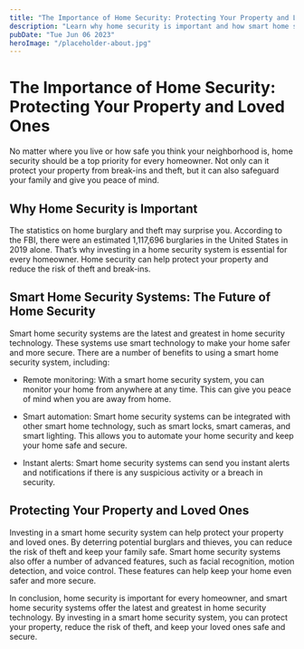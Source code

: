 ```yaml
---
title: "The Importance of Home Security: Protecting Your Property and Loved Ones"
description: "Learn why home security is important and how smart home security systems can protect your property and loved ones. Discover the benefits of using smart technology to make your home safer."
pubDate: "Tue Jun 06 2023"
heroImage: "/placeholder-about.jpg"
---
```


# The Importance of Home Security: Protecting Your Property and Loved Ones

No matter where you live or how safe you think your neighborhood is, home security should be a top priority for every homeowner. Not only can it protect your property from break-ins and theft, but it can also safeguard your family and give you peace of mind.

## Why Home Security is Important

The statistics on home burglary and theft may surprise you. According to the FBI, there were an estimated 1,117,696 burglaries in the United States in 2019 alone. That’s why investing in a home security system is essential for every homeowner. Home security can help protect your property and reduce the risk of theft and break-ins.

## Smart Home Security Systems: The Future of Home Security

Smart home security systems are the latest and greatest in home security technology. These systems use smart technology to make your home safer and more secure. There are a number of benefits to using a smart home security system, including:

- Remote monitoring: With a smart home security system, you can monitor your home from anywhere at any time. This can give you peace of mind when you are away from home.

- Smart automation: Smart home security systems can be integrated with other smart home technology, such as smart locks, smart cameras, and smart lighting. This allows you to automate your home security and keep your home safe and secure.

- Instant alerts: Smart home security systems can send you instant alerts and notifications if there is any suspicious activity or a breach in security.

## Protecting Your Property and Loved Ones

Investing in a smart home security system can help protect your property and loved ones. By deterring potential burglars and thieves, you can reduce the risk of theft and keep your family safe. Smart home security systems also offer a number of advanced features, such as facial recognition, motion detection, and voice control. These features can help keep your home even safer and more secure.

In conclusion, home security is important for every homeowner, and smart home security systems offer the latest and greatest in home security technology. By investing in a smart home security system, you can protect your property, reduce the risk of theft, and keep your loved ones safe and secure.